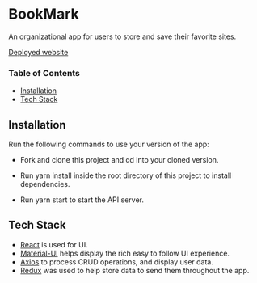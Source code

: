 # BookMark
An organizational app for users to store and save their favorite sites.

[Deployed website](https://quizzical-blackwell-d608a3.netlify.com/)

### Table of Contents
- [Installation](#installation)
- [Tech Stack](#tech-stack)


## Installation

Run the following commands to use your version of the app:

+ Fork and clone this project and cd into your cloned version.

+ Run yarn install inside the root directory of this project to install dependencies.

+ Run yarn start to start the API server.

## Tech Stack
+ [React](https://reactjs.org/) is used for UI.
+ [Material-UI](https://material-ui.com/) helps display the rich easy to follow UI experience.
+ [Axios](https://www.npmjs.com/package/axios) to process CRUD operations, and display user data.
+ [Redux](https://react-redux.js.org/) was used to help store data to send them throughout the app.
